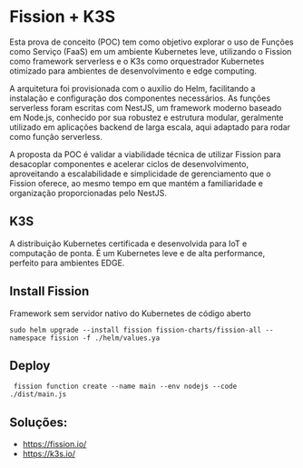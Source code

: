 # Fission + K3S

Esta prova de conceito (POC) tem como objetivo explorar o uso de Funções como Serviço (FaaS) em um ambiente Kubernetes leve, utilizando o Fission como framework serverless e o K3s como orquestrador Kubernetes otimizado para ambientes de desenvolvimento e edge computing.

A arquitetura foi provisionada com o auxílio do Helm, facilitando a instalação e configuração dos componentes necessários. As funções serverless foram escritas com NestJS, um framework moderno baseado em Node.js, conhecido por sua robustez e estrutura modular, geralmente utilizado em aplicações backend de larga escala, aqui adaptado para rodar como função serverless.

A proposta da POC é validar a viabilidade técnica de utilizar Fission para desacoplar componentes e acelerar ciclos de desenvolvimento, aproveitando a escalabilidade e simplicidade de gerenciamento que o Fission oferece, ao mesmo tempo em que mantém a familiaridade e organização proporcionadas pelo NestJS.

## K3S 

A distribuição Kubernetes certificada e desenvolvida para IoT e computação de ponta. É um Kubernetes leve e de alta performance, perfeito para ambientes EDGE.

## Install Fission

Framework sem servidor nativo do Kubernetes de código aberto

`sudo helm upgrade --install fission fission-charts/fission-all --namespace fission -f ./helm/values.ya`


## Deploy


` fission function create --name main --env nodejs --code ./dist/main.js`

## Soluções:
- https://fission.io/
- https://k3s.io/